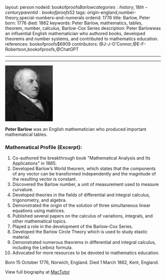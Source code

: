 layout: person
nodeid: bookofproofs$Barlow
categories: history,18th-century
parentid: bookofproofs$52
tags: origin-england,number-theory,special-numbers-and-numerals
orderid: 1776
title: Barlow, Peter
born: 1776
died: 1862
keywords: Peter Barlow, mathematics, tables, theorem, number, calculus, Barlow-Cox Series
description: Peter Barlowwas an influential English mathematician who authored books, developed theorems and number systems, and contributed to mathematics education.
references: bookofproofs$6909
contributors: @J-J-O'Connor,@E-F-Robertson,bookofproofs,@ChatGPT

---



---

![Barlow.jpg](https://github.com/bookofproofs/bookofproofs.github.io/blob/main/_sources/_assets/images/portraits/Barlow.jpg?raw=true)

**Peter Barlow** was an English mathematician who produced important mathematical tables.

### Mathematical Profile (Excerpt):
1. Co-authored the breakthrough book "Mathematical Analysis and Its Applications" in 1885.
2. Developed Barlow’s World theorem, which states that the components of any vector can be transformed independently and the magnitude of the resulting vector is constant.
3. Discovered the Barlow number, a unit of measurement used to measure curvature.
4. Developed theories in the fields of differential and integral calculus, trigonometry, and algebra.
5. Demonstrated the origin of the solution of three simultaneous linear equations using matrices.
6. Published several papers on the calculus of variations, integrals, and other mathematical topics.
7. Played a role in the development of the Barlow–Cox Series.
8. Developed the Barlow Circle Theory which is used to study elastic material.
9. Demonstrated numerous theorems in differential and integral calculus, including the Leibniz formula.
10. Advocated for more resources to be devoted to mathematics education.

Born 15 October 1776, Norwich, England. Died 1 March 1862, Kent, England.

View full biography at [MacTutor](https://mathshistory.st-andrews.ac.uk/Biographies/Barlow/)
